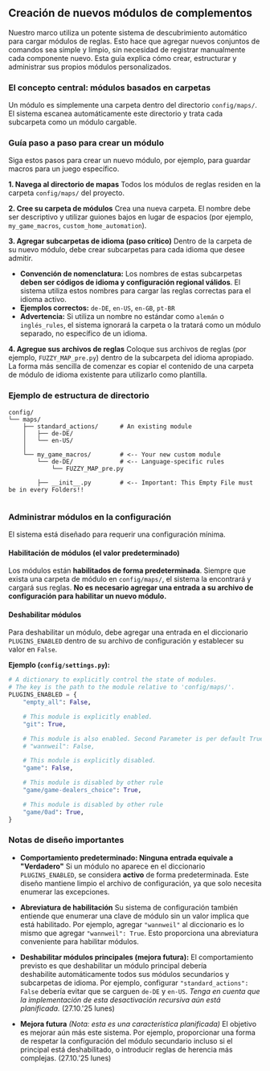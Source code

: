 ## Creación de nuevos módulos de complementos

Nuestro marco utiliza un potente sistema de descubrimiento automático para cargar módulos de reglas. Esto hace que agregar nuevos conjuntos de comandos sea simple y limpio, sin necesidad de registrar manualmente cada componente nuevo. Esta guía explica cómo crear, estructurar y administrar sus propios módulos personalizados.

### El concepto central: módulos basados en carpetas

Un módulo es simplemente una carpeta dentro del directorio `config/maps/`. El sistema escanea automáticamente este directorio y trata cada subcarpeta como un módulo cargable.

### Guía paso a paso para crear un módulo

Siga estos pasos para crear un nuevo módulo, por ejemplo, para guardar macros para un juego específico.

**1. Navega al directorio de mapas**
Todos los módulos de reglas residen en la carpeta `config/maps/` del proyecto.

**2. Cree su carpeta de módulos**
Crea una nueva carpeta. El nombre debe ser descriptivo y utilizar guiones bajos en lugar de espacios (por ejemplo, `my_game_macros`, `custom_home_automation`).

**3. Agregar subcarpetas de idioma (paso crítico)**
Dentro de la carpeta de su nuevo módulo, debe crear subcarpetas para cada idioma que desee admitir.

* **Convención de nomenclatura:** Los nombres de estas subcarpetas **deben ser códigos de idioma y configuración regional válidos**. El sistema utiliza estos nombres para cargar las reglas correctas para el idioma activo.
* **Ejemplos correctos:** `de-DE`, `en-US`, `en-GB`, `pt-BR`
* **Advertencia:** Si utiliza un nombre no estándar como `alemán` o `inglés_rules`, el sistema ignorará la carpeta o la tratará como un módulo separado, no específico de un idioma.

**4. Agregue sus archivos de reglas**
Coloque sus archivos de reglas (por ejemplo, `FUZZY_MAP_pre.py`) dentro de la subcarpeta del idioma apropiado. La forma más sencilla de comenzar es copiar el contenido de una carpeta de módulo de idioma existente para utilizarlo como plantilla.

### Ejemplo de estructura de directorio

```
config/
└── maps/
    ├── standard_actions/      # An existing module
    │   ├── de-DE/
    │   └── en-US/
    │
    └── my_game_macros/        # <-- Your new custom module
        └── de-DE/             # <-- Language-specific rules
            └── FUZZY_MAP_pre.py

        ├── __init__.py        # <-- Important: This Empty File must be in every Folders!!
            
```

### Administrar módulos en la configuración

El sistema está diseñado para requerir una configuración mínima.

#### Habilitación de módulos (el valor predeterminado)

Los módulos están **habilitados de forma predeterminada**. Siempre que exista una carpeta de módulo en `config/maps/`, el sistema la encontrará y cargará sus reglas. **No es necesario agregar una entrada a su archivo de configuración para habilitar un nuevo módulo.**

#### Deshabilitar módulos

Para deshabilitar un módulo, debe agregar una entrada en el diccionario `PLUGINS_ENABLED` dentro de su archivo de configuración y establecer su valor en `False`.

**Ejemplo (`config/settings.py`):**
```python
# A dictionary to explicitly control the state of modules.
# The key is the path to the module relative to 'config/maps/'.
PLUGINS_ENABLED = {
    "empty_all": False,

    # This module is explicitly enabled.
    "git": True,

    # This module is also enabled. Second Parameter is per default True. Not False means True.
    # "wannweil": False,

    # This module is explicitly disabled.
    "game": False,

    # This module is disabled by other rule
    "game/game-dealers_choice": True,

    # This module is disabled by other rule
    "game/0ad": True,
}


```
### Notas de diseño importantes

* **Comportamiento predeterminado: Ninguna entrada equivale a "Verdadero"**
Si un módulo no aparece en el diccionario `PLUGINS_ENABLED`, se considera **activo** de forma predeterminada. Este diseño mantiene limpio el archivo de configuración, ya que solo necesita enumerar las excepciones.

* **Abreviatura de habilitación**
Su sistema de configuración también entiende que enumerar una clave de módulo sin un valor implica que está habilitado. Por ejemplo, agregar `"wannweil"` al diccionario es lo mismo que agregar `"wannweil": True`. Esto proporciona una abreviatura conveniente para habilitar módulos.

* **Deshabilitar módulos principales (mejora futura):** El comportamiento previsto es que deshabilitar un módulo principal debería   
deshabilite automáticamente todos sus módulos secundarios y subcarpetas de idioma. Por ejemplo, configurar `"standard_actions": False` debería evitar que se carguen `de-DE` y `en-US`. *Tenga en cuenta que la implementación de esta desactivación recursiva aún está planificada.* (27.10.'25 lunes)
  
* **Mejora futura**
*(Nota: esta es una característica planificada)*
El objetivo es mejorar aún más este sistema. Por ejemplo, proporcionar una forma de respetar la configuración del módulo secundario incluso si el principal está deshabilitado, o introducir reglas de herencia más complejas. (27.10.'25 lunes)